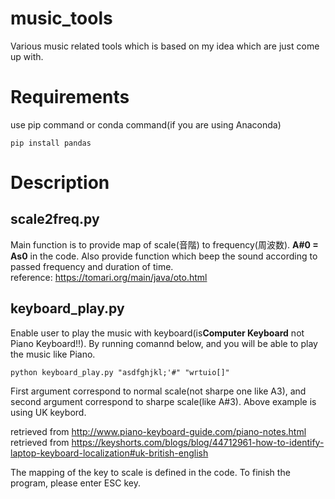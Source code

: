 # music_tools
Various music related tools which is based on my idea which are just come up with.

# Requirements
use pip command or conda command(if you are using Anaconda)
```
pip install pandas
```

# Description
## scale2freq.py
Main function is to provide map of scale(音階) to frequency(周波数). **A#0 = As0** in the code. Also provide function which beep the sound according to passed frequency and duration of time.  
reference: https://tomari.org/main/java/oto.html 

## keyboard_play.py
Enable user to play the music with keyboard(is**Computer Keyboard** not Piano Keyboard!!). By running comannd below, and you will be able to play the music like Piano.
```
python keyboard_play.py "asdfghjkl;'#" "wrtuio[]"
```
First argument correspond to normal scale(not sharpe one like A3), and second argument correspond to sharpe scale(like A#3). 
Above example is using UK keybord.

retrieved from http://www.piano-keyboard-guide.com/piano-notes.html  
retrieved from https://keyshorts.com/blogs/blog/44712961-how-to-identify-laptop-keyboard-localization#uk-british-english

The mapping of the key to scale is defined in the code.
To finish the program, please enter ESC key.
